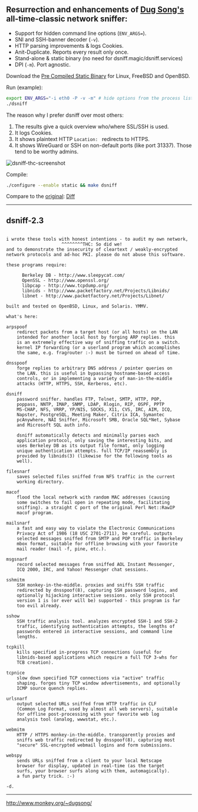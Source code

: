## Resurrection and enhancements of [Dug Song's](https://en.wikipedia.org/wiki/W00w00) all-time-classic network sniffer:

* Support for hidden command line options (`ENV_ARGS=`).
* SNI and SSH-banner decoder (`-v`).
* HTTP parsing improvements & logs Cookies.
* Anit-Duplicate. Reports every result only once.
* Stand-alone & static binary (no need for dsniff.magic/dsniff.services)
* DPI (`-m`). Port agnostic.


Download the [Pre Compiled Static Binary](https://github.com/hackerschoice/dsniff/releases/latest) for Linux, FreeBSD and OpenBSD.

Run (example):
```sh
export ENV_ARGS="-i eth0 -P -v -m" # hide options from the process list
./dsniff
```

The reason why I prefer dsniff over most others:
1. The results give a quick overview who/where SSL/SSH is used.
1. It logs Cookies.
1. It shows plaintext HTTP `Location: ` redirects to HTTPS.
1. It shows WireGuard or SSH on non-default ports (like port 31337). Those tend to be worthy admins.

![dsniff-thc-screenshot](https://github.com/hackerschoice/dsniff/assets/5938498/d3eeb16c-dd64-41f6-b839-ca7a70e34778)

Compile:
```sh
./configure --enable static && make dsniff
```

Compare to the [original](https://packages.debian.org/source/unstable/dsniff): [Diff](https://github.com/hackerschoice/dsniff/compare/orig...main)

---
dsniff-2.3
----------
```

i wrote these tools with honest intentions - to audit my own network,
                     ^^^^^^^^THC: So did we!
and to demonstrate the insecurity of cleartext / weakly-encrypted
network protocols and ad-hoc PKI. please do not abuse this software.

these programs require:

      Berkeley DB - http://www.sleepycat.com/
      OpenSSL - http://www.openssl.org/
      libpcap - http://www.tcpdump.org/
      libnids - http://www.packetfactory.net/Projects/Libnids/
      libnet - http://www.packetfactory.net/Projects/Libnet/

built and tested on OpenBSD, Linux, and Solaris. YMMV.

what's here:

arpspoof
	redirect packets from a target host (or all hosts) on the LAN
	intended for another local host by forging ARP replies. this
	is an extremely effective way of sniffing traffic on a switch.
	kernel IP forwarding (or a userland program which accomplishes
	the same, e.g. fragrouter :-) must be turned on ahead of time.

dnsspoof
	forge replies to arbitrary DNS address / pointer queries on
	the LAN. this is useful in bypassing hostname-based access
	controls, or in implementing a variety of man-in-the-middle
	attacks (HTTP, HTTPS, SSH, Kerberos, etc).

dsniff
	password sniffer. handles FTP, Telnet, SMTP, HTTP, POP,
	poppass, NNTP, IMAP, SNMP, LDAP, Rlogin, RIP, OSPF, PPTP
	MS-CHAP, NFS, VRRP, YP/NIS, SOCKS, X11, CVS, IRC, AIM, ICQ,
	Napster, PostgreSQL, Meeting Maker, Citrix ICA, Symantec
	pcAnywhere, NAI Sniffer, Microsoft SMB, Oracle SQL*Net, Sybase
	and Microsoft SQL auth info.

	dsniff automatically detects and minimally parses each
	application protocol, only saving the interesting bits, and
	uses Berkeley DB as its output file format, only logging
	unique authentication attempts. full TCP/IP reassembly is
	provided by libnids(3) (likewise for the following tools as
	well).

filesnarf
	saves selected files sniffed from NFS traffic in the current
	working directory.

macof
	flood the local network with random MAC addresses (causing
	some switches to fail open in repeating mode, facilitating
	sniffing). a straight C port of the original Perl Net::RawIP
	macof program.

mailsnarf
	a fast and easy way to violate the Electronic Communications
	Privacy Act of 1986 (18 USC 2701-2711), be careful. outputs
	selected messages sniffed from SMTP and POP traffic in Berkeley
	mbox format, suitable for offline browsing with your favorite
	mail reader (mail -f, pine, etc.).

msgsnarf
	record selected messages from sniffed AOL Instant Messenger,
	ICQ 2000, IRC, and Yahoo! Messenger chat sessions.

sshmitm
	SSH monkey-in-the-middle. proxies and sniffs SSH traffic
	redirected by dnsspoof(8), capturing SSH password logins, and
	optionally hijacking interactive sessions. only SSH protocol
	version 1 is (or ever will be) supported - this program is far
	too evil already.

sshow
	SSH traffic analysis tool. analyzes encrypted SSH-1 and SSH-2
	traffic, identifying authentication attempts, the lengths of
	passwords entered in interactive sessions, and command line
	lengths.

tcpkill
	kills specified in-progress TCP connections (useful for
	libnids-based applications which require a full TCP 3-whs for
	TCB creation).

tcpnice
	slow down specified TCP connections via "active" traffic
	shaping. forges tiny TCP window advertisements, and optionally
	ICMP source quench replies.

urlsnarf
	output selected URLs sniffed from HTTP traffic in CLF
	(Common Log Format, used by almost all web servers), suitable
	for offline post-processing with your favorite web log
	analysis tool (analog, wwwstat, etc.).

webmitm
	HTTP / HTTPS monkey-in-the-middle. transparently proxies and
	sniffs web traffic redirected by dnsspoof(8), capturing most
	"secure" SSL-encrypted webmail logins and form submissions.

webspy
	sends URLs sniffed from a client to your local Netscape
	browser for display, updated in real-time (as the target
	surfs, your browser surfs along with them, automagically).
	a fun party trick. :-)

-d.
```
---
http://www.monkey.org/~dugsong/
